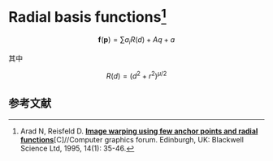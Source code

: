# Radial basis functions[^RBF]

$$
\pmb{f}(\pmb{p})=\sum a_i R(d)+Aq+a
$$

其中

$$
R(d)=(d^2+r^2)^{\mu/2}
$$

## 参考文献

[^RBF]: Arad N, Reisfeld D. [**Image warping using few anchor points and radial functions**](http://citeseer.ist.psu.edu/arad95image.html )[C]//Computer graphics forum. Edinburgh, UK: Blackwell Science Ltd, 1995, 14(1): 35-46.

